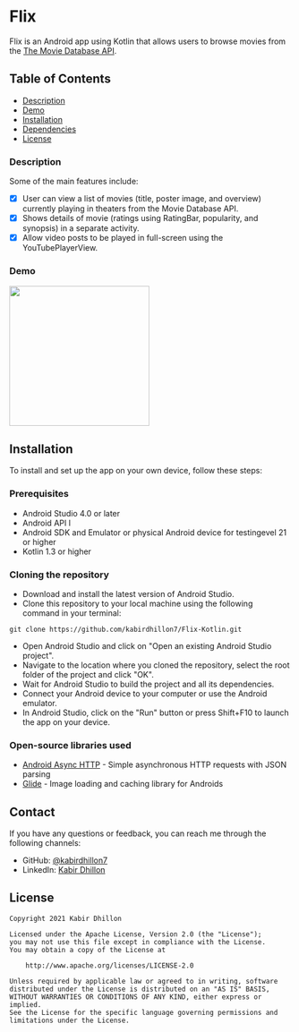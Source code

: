 # Flix
Flix is an Android app using Kotlin that allows users to browse movies from the [The Movie Database API](http://docs.themoviedb.apiary.io/#).

## Table of Contents
- [Description](#description)
- [Demo](#demo)
- [Installation](#installation)
- [Dependencies](#dependencies)
- [License](#license)

### Description
Some of the main features include:
- [X] User can view a list of movies (title, poster image, and overview) currently playing in theaters from the Movie Database API.
- [X] Shows details of movie (ratings using RatingBar, popularity, and synopsis) in a separate activity.
- [X] Allow video posts to be played in full-screen using the YouTubePlayerView.

### Demo
<img src="https://github.com/kabirdhillon7/Flix-Kotlin/blob/master/flix_walkthrough.gif" width=250><br>

## Installation

To install and set up the app on your own device, follow these steps:

### Prerequisites
- Android Studio 4.0 or later
- Android API l
- Android SDK and Emulator or physical Android device for testingevel 21 or higher
- Kotlin 1.3 or higher

### Cloning the repository

- Download and install the latest version of Android Studio.
- Clone this repository to your local machine using the following command in your terminal:
```
git clone https://github.com/kabirdhillon7/Flix-Kotlin.git
```
- Open Android Studio and click on "Open an existing Android Studio project".
- Navigate to the location where you cloned the repository, select the root folder of the project and click "OK".
- Wait for Android Studio to build the project and all its dependencies.
- Connect your Android device to your computer or use the Android emulator.
- In Android Studio, click on the "Run" button or press Shift+F10 to launch the app on your device.

### Open-source libraries used

- [Android Async HTTP](https://github.com/codepath/CPAsyncHttpClient) - Simple asynchronous HTTP requests with JSON parsing
- [Glide](https://github.com/bumptech/glide) - Image loading and caching library for Androids

## Contact

If you have any questions or feedback, you can reach me through the following channels:

- GitHub: [@kabirdhillon7](https://github.com/kabirdhillon7)
- LinkedIn: [Kabir Dhillon](https://www.linkedin.com/in/kabirdhillon/)

## License

    Copyright 2021 Kabir Dhillon

    Licensed under the Apache License, Version 2.0 (the "License");
    you may not use this file except in compliance with the License.
    You may obtain a copy of the License at

        http://www.apache.org/licenses/LICENSE-2.0

    Unless required by applicable law or agreed to in writing, software
    distributed under the License is distributed on an "AS IS" BASIS,
    WITHOUT WARRANTIES OR CONDITIONS OF ANY KIND, either express or implied.
    See the License for the specific language governing permissions and
    limitations under the License.

